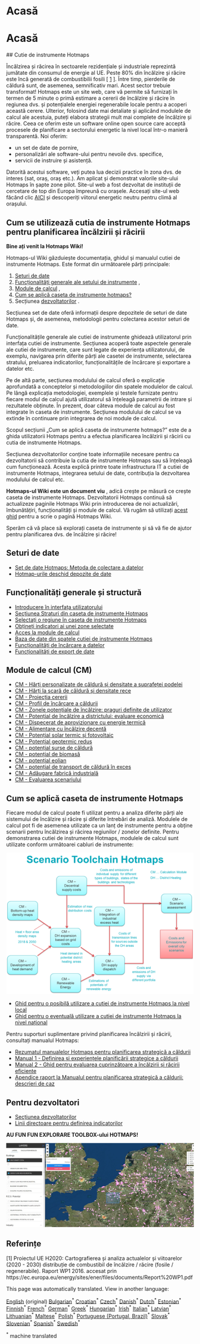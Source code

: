 <h1> <a class="anchor" id="home" href="#home"><i class="fa fa-link"></i></a> Acasă </h1><h1> <a class="anchor" id="home" href="#home"><i class="fa fa-link"></i></a> Acasă </h1> ## Cutie de instrumente Hotmaps <p> Încălzirea și răcirea în sectoarele rezidențiale și industriale reprezintă jumătate din consumul de energie al UE. Peste 80% din încălzire și răcire este încă generată de combustibilii fosili [ <a href="#references">1</a> ]. Între timp, pierderile de căldură sunt, de asemenea, semnificativ mari. Acest sector trebuie transformat! Hotmaps este un site web, care vă permite să furnizați în termen de 5 minute o primă estimare a cererii de încălzire și răcire în regiunea dvs. și potențialele energiei regenerabile locale pentru a acoperi această cerere. Ulterior, folosind date mai detaliate și aplicând modulele de calcul ale acestuia, puteți elabora strategii mult mai complete de încălzire și răcire. Ceea ce oferim este un software online open source care acceptă procesele de planificare a sectorului energetic la nivel local într-o manieră transparentă. Noi oferim: </p><ul><li> un set de date de pornire, </li><li> personalizări ale software-ului pentru nevoile dvs. specifice, </li><li> servicii de instruire și asistență. </li></ul><p> Datorită acestui software, veți putea lua decizii practice în zona dvs. de interes (sat, oraș, oraș etc.). Am aplicat și demonstrat valorile site-ului Hotmaps în șapte zone pilot. Site-ul web a fost dezvoltat de instituții de cercetare de top din Europa împreună cu orașele. Accesați site-ul web făcând clic <a href="https://www.hotmaps.hevs.ch/map">AICI</a> și descoperiți viitorul energetic neutru pentru climă al orașului. </p><h2> <a class="anchor" id="how-to-use-the-hotmaps-toolbox-for-heating-and-cooling-planning" href="#how-to-use-the-hotmaps-toolbox-for-heating-and-cooling-planning"><i class="fa fa-link"></i></a> Cum se utilizează cutia de instrumente Hotmaps pentru planificarea încălzirii și răcirii </h2><p> <strong>Bine ați venit la Hotmaps Wiki!</strong> </p><p> Hotmaps-ul Wiki găzduiește documentația, ghidul și manualul cutiei de instrumente Hotmaps. Este format din următoarele părți principale: </p><ol><li> <a href="#data-sets">Seturi de date</a> </li><li> <a href="#general-tool-functionalities-and-structure">Funcționalități generale ale setului de instrumente</a> , </li><li> <a href="#calculation-modules-cm">Module de calcul</a> , </li><li> <a href="#how-to-apply-hotmaps-toolbox">Cum se aplică caseta de instrumente hotmaps?</a> </li><li> Secțiunea <a href="#for-developers">dezvoltatorilor</a> . </li></ol><p> Secțiunea set de date oferă informații despre depozitele de seturi de date Hotmaps și, de asemenea, metodologii pentru colectarea acestor seturi de date. </p><p> Funcționalitățile generale ale cutiei de instrumente ghidează utilizatorul prin interfața cutiei de instrumente. Secțiunea acoperă toate aspectele generale ale cutiei de instrumente, care sunt legate de experiența utilizatorului, de exemplu, navigarea prin diferite părți ale casetei de instrumente, selectarea stratului, preluarea indicatorilor, funcționalitățile de încărcare și exportare a datelor etc. </p><p> Pe de altă parte, secțiunea modulului de calcul oferă o explicație aprofundată a conceptelor și metodologiilor din spatele modulelor de calcul. Pe lângă explicația metodologiei, exemplele și testele furnizate pentru fiecare modul de calcul ajută utilizatorul să înțeleagă parametrii de intrare și rezultatele obținute. În prezent, doar câteva module de calcul au fost integrate în caseta de instrumente. Secțiunea modulului de calcul se va extinde în continuare prin integrarea de noi module de calcul. </p><p> Scopul secțiunii „Cum se aplică caseta de instrumente hotmaps?” este de a ghida utilizatorii Hotmaps pentru a efectua planificarea încălzirii și răcirii cu cutia de instrumente Hotmaps. </p><p> Secțiunea dezvoltatorilor conține toate informațiile necesare pentru ca dezvoltatorii să contribuie la cutia de instrumente Hotmaps sau să înțeleagă cum funcționează. Acesta explică printre toate infrastructura IT a cutiei de instrumente Hotmaps, integrarea setului de date, contribuția la dezvoltarea modulului de calcul etc. </p><p> <strong>Hotmaps-ul Wiki este un document viu</strong> , adică crește pe măsură ce crește caseta de instrumente Hotmaps. Dezvoltatorii Hotmaps continuă să actualizeze paginile Hotmaps Wiki prin introducerea de noi actualizări, îmbunătățiri, funcționalități și module de calcul. Vă rugăm să utilizați <a href="https://github.com/HotMaps/hotmaps_wiki/wiki/en-Guidelines-for-writing-a-Hotmaps-Wiki-page">acest ghid</a> pentru a scrie o pagină Hotmaps Wiki. </p><p> Sperăm că vă place să explorați caseta de instrumente și să vă fie de ajutor pentru planificarea dvs. de încălzire și răcire! </p><h2> <a class="anchor" id="data-sets" href="#data-sets"><i class="fa fa-link"></i></a> Seturi de date </h2><ul><li> <a href="en-Hotmaps-data-set-method-of-data-collection">Set de date Hotmaps: Metoda de colectare a datelor</a> </li><li> <a href="en-Hotmaps-open-data-repositories">Hotmap-urile deschid depozite de date</a> </li></ul><h2> <a class="anchor" id="general-tool-functionalities-and-structure" href="#general-tool-functionalities-and-structure"><i class="fa fa-link"></i></a> Funcționalități generale și structură </h2><ul><li> <a href="en-Introduction-to-user-interface">Introducere în interfața utilizatorului</a> </li><li> <a href="en-Layers-section-in-the-Hotmaps-toolbox">Secțiunea Straturi din caseta de instrumente Hotmaps</a> </li><li> <a href="en-Select-a-region-in-the-Hotmaps-toolbox">Selectați o regiune în caseta de instrumente Hotmaps</a> </li><li> <a href="en-Retrieve-indicators-of-a-selected-area">Obțineți indicatori ai unei zone selectate</a> </li><li> <a href="en-Access-to-calculation-modules">Acces la module de calcul</a> </li><li> <a href="en-Database-behind-the-Hotmaps-toolbox">Baza de date din spatele cutiei de instrumente Hotmaps</a> </li><li> <a href="en-Data-upload-functionalities">Funcționalități de încărcare a datelor</a> </li><li> <a href="en-Data-export-functionalities">Funcționalități de export de date</a> </li></ul><h2> <a class="anchor" id="calculation-modules-cm" href="#calculation-modules-cm"><i class="fa fa-link"></i></a> Module de calcul (CM) </h2><ul><li> <a href="en-CM-Customized-heat-and-floor-area-density-maps">CM - Hărți personalizate de căldură și densitate a suprafeței podelei</a> </li><li> <a href="en-CM-Scale-heat-and-cool-density-maps">CM - Hărți la scară de căldură și densitate rece</a> </li><li> <a href="en-CM-Demand-projection">CM - Proiecția cererii</a> </li><li> <a href="en-CM-Heat-load-profiles">CM - Profil de încărcare a căldurii</a> </li><li> <a href="en-CM-District-heating-potential-areas-user-defined-thresholds">CM - Zonele potențiale de încălzire: praguri definite de utilizator</a> </li><li> <a href="en-CM-District-heating-potential-economic-assessment">CM - Potențial de încălzire a districtului: evaluare economică</a> </li><li> <a href="en-CM-District-heating-supply-dispatch">CM - Dispecerat de aprovizionare cu energie termică</a> </li><li> <a href="en-CM-Decentral-heating-supply">CM - Alimentare cu încălzire decentă</a> </li><li> <a href="en-CM-Solar-thermal-and-PV-potential">CM - Potențial solar termic și fotovoltaic</a> </li><li> <a href="en-CM-Shallow-geothermal-potential">CM - Potențial geotermic redus</a> </li><li> <a href="en-CM-Heat-source-potential">CM - potențial surse de căldură</a> </li><li> <a href="en-CM-Biomass-potential">CM - potențial de biomasă</a> </li><li> <a href="en-CM-Wind-potential">CM - potențial eolian</a> </li><li> <a href="en-CM-Excess-heat-transport-potential">CM - potențial de transport de căldură în exces</a> </li><li> <a href="en-CM-add-industry-plant">CM - Adăugare fabrică industrială</a> </li><li> <a href="en-CM-Scenario-assessment">CM - Evaluarea scenariului</a> </li></ul><h2> <a class="anchor" id="how-to-apply-hotmaps-toolbox" href="#how-to-apply-hotmaps-toolbox"><i class="fa fa-link"></i></a> Cum se aplică caseta de instrumente Hotmaps </h2><p> Fiecare modul de calcul poate fi utilizat pentru a analiza diferite părți ale sistemului de încălzire și răcire și diferite întrebări de analiză. Modulele de calcul pot fi de asemenea utilizate ca un lanț de instrumente pentru a obține scenarii pentru încălzirea și răcirea regiunilor / zonelor definite. Pentru demonstrarea cutiei de instrumente Hotmaps, modulele de calcul sunt utilizate conform următoarei cabluri de instrumente: </p><p><img alt="" src="https://github.com/HotMaps/hotmaps_wiki/blob/master/Images/Hotmaps_toolchain_2019-05-09.png"/></p><ul><li> <a href="en-GL-local">Ghid pentru o posibilă utilizare a cutiei de instrumente Hotmaps la nivel local</a> </li><li> <a href="en-GL-national">Ghid pentru o eventuală utilizare a cutiei de instrumente Hotmaps la nivel național</a> </li></ul><p> Pentru suporturi suplimentare privind planificarea încălzirii și răcirii, consultați manualul Hotmaps: </p><ul><li> <a href="https://www.hotmaps-project.eu/wp-content/uploads/2019/04/Summary-Hotmaps-Handbook.pdf">Rezumatul manualelor Hotmaps pentru planificarea strategică a căldurii</a> </li><li> <a href="https://vbn.aau.dk/da/publications/definition-amp-experiences-of-strategic-heat-planning">Manual 1 - Definirea și experiențele planificării strategice a căldurii</a> </li><li> <a href="https://vbn.aau.dk/da/publications/guidance-for-the-comprehensive-assessment-of-efficient-heating-an">Manual 2 - Ghid pentru evaluarea cuprinzătoare a încălzirii și răcirii eficiente</a> </li><li> <a href="https://vbn.aau.dk/da/publications/appendix-report-to-the-hotmaps-handbook-for-strategic-heat-planni">Apendice raport la Manualul pentru planificarea strategică a căldurii: descrieri de caz</a> </li></ul><h2> <a class="anchor" id="for-developers" href="#for-developers"><i class="fa fa-link"></i></a> Pentru dezvoltatori </h2><ul><li> <a href="en-Developers">Secțiunea dezvoltatorilor</a> </li><li> <a href="en-Guidelines-for-defining-indicators">Linii directoare pentru definirea indicatorilor</a> </li></ul><p> <strong>AU FUN FUN EXPLORARE TOOLBOX-ului HOTMAPS!</strong> </p><p><img alt="" src="https://github.com/HotMaps/hotmaps_wiki/blob/master/Images/Hotmaps_test.JPG"/></p><h2> <a class="anchor" id="references" href="#references"><i class="fa fa-link"></i></a> Referințe </h2><p> [1] Proiectul UE H2020: Cartografierea și analiza actualelor și viitoarelor (2020 - 2030) distribuție de combustibil de încălzire / răcire (fosile / regenerabile). Raport WP1 2016. accesat prin https://ec.europa.eu/energy/sites/ener/files/documents/Report%20WP1.pdf </p>
<!--- THIS IS A SUPER UNIQUE IDENTIFIER -->

This page was automatically translated. View in another language:

[English](../en/Home) (original) [Bulgarian](../bg/Home)<sup>\*</sup> [Croatian](../hr/Home)<sup>\*</sup> [Czech](../cs/Home)<sup>\*</sup> [Danish](../da/Home)<sup>\*</sup> [Dutch](../nl/Home)<sup>\*</sup> [Estonian](../et/Home)<sup>\*</sup> [Finnish](../fi/Home)<sup>\*</sup> [French](../fr/Home)<sup>\*</sup> [German](../de/Home)<sup>\*</sup> [Greek](../el/Home)<sup>\*</sup> [Hungarian](../hu/Home)<sup>\*</sup> [Irish](../ga/Home)<sup>\*</sup> [Italian](../it/Home)<sup>\*</sup> [Latvian](../lv/Home)<sup>\*</sup> [Lithuanian](../lt/Home)<sup>\*</sup> [Maltese](../mt/Home)<sup>\*</sup> [Polish](../pl/Home)<sup>\*</sup> [Portuguese (Portugal, Brazil)](../pt/Home)<sup>\*</sup>  [Slovak](../sk/Home)<sup>\*</sup> [Slovenian](../sl/Home)<sup>\*</sup> [Spanish](../es/Home)<sup>\*</sup> [Swedish](../sv/Home)<sup>\*</sup> 

<sup>\*</sup> machine translated

